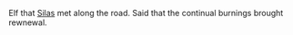 Elf that [Silas](../Player%20Characters/Silas%20Clarke.md) met along the road. Said that the continual burnings brought rewnewal.